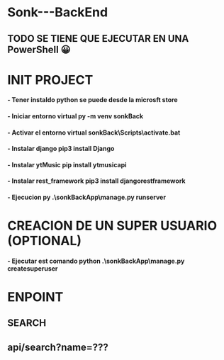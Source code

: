 # Sonk---BackEnd
## TODO SE TIENE QUE EJECUTAR EN UNA PowerShell 😀

# INIT PROJECT 

#### - Tener instaldo python se puede desde la microsft store 
#### - Iniciar entorno virtual py -m venv sonkBack
#### - Activar el entorno virtual  sonkBack\Scripts\activate.bat
#### - Instalar django pip3 install Django
#### - Instalar ytMusic pip install ytmusicapi
#### - Instalar rest_framework pip3 install djangorestframework
#### - Ejecucion py .\sonkBackApp\manage.py runserver

# CREACION DE UN SUPER USUARIO (OPTIONAL)

#### - Ejecutar est comando python .\sonkBackApp\manage.py createsuperuser



# ENPOINT 

## SEARCH 

## api/search?name=???
